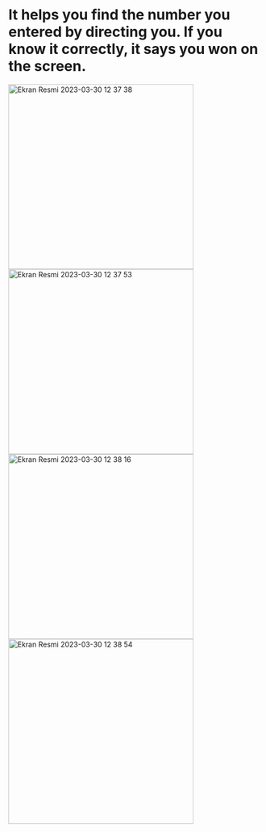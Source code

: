 # It helps you find the number you entered by directing you. If you know it correctly, it says you won on the screen.

<img width="367" alt="Ekran Resmi 2023-03-30 12 37 38" src="https://user-images.githubusercontent.com/96181594/228795669-8c2ae3c9-6b0f-4bce-a77f-ad19654328c0.png">


<img width="367" alt="Ekran Resmi 2023-03-30 12 37 53" src="https://user-images.githubusercontent.com/96181594/228795698-8ae84d7c-4cad-4152-ae5f-7bcf0012d8bb.png">


<img width="367" alt="Ekran Resmi 2023-03-30 12 38 16" src="https://user-images.githubusercontent.com/96181594/228795796-af6fdd15-a635-4ceb-93db-f4530517bb01.png">


<img width="367" alt="Ekran Resmi 2023-03-30 12 38 54" src="https://user-images.githubusercontent.com/96181594/228795818-92c09b3a-6a9e-42e9-ae96-59c2014cf7db.png">
